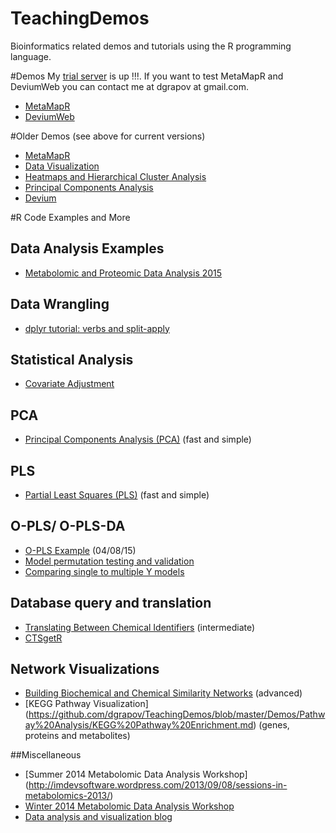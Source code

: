 TeachingDemos
=============

Bioinformatics related demos and tutorials using the R programming language.

#Demos
My [trial server](http://createdatasol.com/) is up !!!. If you want to test MetaMapR and DeviumWeb you can contact me at dgrapov at gmail.com.
* [MetaMapR](http://createdatasol.com/MetaMapR)
* [DeviumWeb](http://createdatasol.com/DeviumWeb/)

#Older Demos 
(see above for current versions)
* [MetaMapR](spark.rstudio.com/dgrapov/MetaMapR/)
* [Data Visualization](http://spark.rstudio.com/dgrapov/Plotting/)
* [Heatmaps and Hierarchical Cluster Analysis](http://spark.rstudio.com/dgrapov/Heatmap/)
* [Principal Components Analysis](http://spark.rstudio.com/dgrapov/PCA/)
* [Devium](https://github.com/dgrapov/DeviumWeb)

#R Code Examples and More

## Data Analysis Examples
* [Metabolomic and Proteomic Data Analysis 2015](https://github.com/dgrapov/TeachingDemos/blob/master/Demos/Data%20Analysis%20Workflow/report/report.md)

## Data Wrangling
* [dplyr tutorial: verbs and split-apply](https://github.com/dgrapov/TeachingDemos/blob/master/Demos/dplyr/hands_on_with_dplyr.md)

## Statistical Analysis
* [Covariate Adjustment](https://github.com/dgrapov/TeachingDemos/blob/master/Demos/Statistical%20Analysis/Covariate%20Adjustment.md)

## PCA
* [Principal Components Analysis (PCA)](https://github.com/dgrapov/TeachingDemos/wiki/Principal-Components-Analysis) (fast and simple)

## PLS
* [Partial Least Squares (PLS)](https://github.com/dgrapov/TeachingDemos/wiki/Partial-Least-Squares) (fast and simple)

## O-PLS/ O-PLS-DA
* [O-PLS Example](https://github.com/dgrapov/TeachingDemos/blob/master/Demos/Predictive%20Modeling/O-PLS/OPLS_example.md) (04/08/15)
* [Model permutation testing and validation](https://github.com/dgrapov/TeachingDemos/blob/master/Demos/Predictive%20Modeling/Iris%20O-PLS-DA/O-PLS%20modeling%20of%20Iris%20data.md)
* [Comparing single to multiple Y models](https://github.com/dgrapov/TeachingDemos/blob/master/Demos/OPLS/OPLS%20example.md)

## Database query and translation
* [Translating Between Chemical Identifiers](https://github.com/dgrapov/TeachingDemos/wiki/Translating-Between-Chemical-Identifiers)  (intermediate)
* [CTSgetR](https://github.com/dgrapov/CTSgetR)

## Network Visualizations
* [Building Biochemical and Chemical Similarity Networks](https://github.com/dgrapov/TeachingDemos/wiki/Biochemical-and-Chemical-Similarity-Networks) (advanced)
* [KEGG Pathway Visualization] (https://github.com/dgrapov/TeachingDemos/blob/master/Demos/Pathway%20Analysis/KEGG%20Pathway%20Enrichment.md) (genes, proteins and metabolites)

##Miscellaneous
* [Summer 2014 Metabolomic Data Analysis Workshop] (http://imdevsoftware.wordpress.com/2013/09/08/sessions-in-metabolomics-2013/)
* [Winter 2014 Metabolomic Data Analysis Workshop](http://imdevsoftware.wordpress.com/2014/02/17/tutorials-statistical-and-multivariate-analysis-for-metabolomics/)
* [Data analysis and visualization blog](http://imdevsoftware.wordpress.com/category/uncategorized/)

